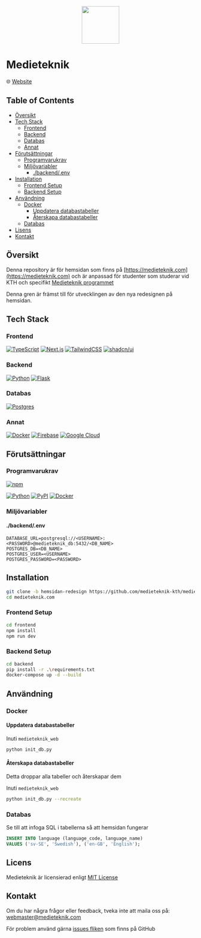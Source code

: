 <div align='center'>
    <img src='./docs/images/medieteknik-logo.png' height='100px' />
</div>

# Medieteknik

<p title='Website'>🌐 <span> <a title='Go to website' href='https://medieteknik.com'>Website</a> </span> </p>

## Table of Contents

- [Översikt](#översikt)
- [Tech Stack](#tech-stack)
   * [Frontend](#frontend)
   * [Backend](#backend)
   * [Databas](#databas)
   * [Annat](#annat)
- [Förutsättningar](#förutsättningar)
   * [Programvarukrav](#programvarukrav)
   * [Miljövariabler](#miljövariabler)
      + [./backend/.env](#backendenv)
- [Installation](#installation)
   * [Frontend Setup](#frontend-setup)
   * [Backend Setup](#backend-setup)
- [Användning](#användning)
   * [Docker](#docker)
      + [Uppdatera databastabeller](#uppdatera-databastabeller)
      + [Återskapa databastabeller](#återskapa-databastabeller)
   * [Databas](#databas-1)
- [Lisens](#lisens)
- [Kontakt](#kontakt)

## Översikt

Denna repository är för hemsidan som finns på [https://medieteknik.com](https://medieteknik.com) och är anpassad för studenter som studerar vid KTH och specifikt [Medieteknik programmet](https://www.kth.se/utbildning/civilingenjor/medieteknik/medieteknik-civilingenjor-300-hp-1.4150)

Denna gren är främst till för utvecklingen av den nya redesignen på hemsidan.

## Tech Stack

### Frontend

[![TypeScript](https://img.shields.io/badge/TypeScript-3178C6?style=for-the-badge&logo=typescript&logoColor=fff)](https://www.typescriptlang.org/)
[![Next.js](https://img.shields.io/badge/Next.js-black?style=for-the-badge&logo=next.js&logoColor=white)](https://nextjs.org/)
[![TailwindCSS](https://img.shields.io/badge/Tailwind%20CSS-%2338B2AC.svg?style=for-the-badge&logo=tailwind-css&logoColor=white)](https://tailwindcss.com/)
[![shadcn/ui](https://img.shields.io/badge/shadcn%2Fui-000?style=for-the-badge&logo=shadcnui&logoColor=fff)](https://ui.shadcn.com/)

### Backend

[![Python](https://img.shields.io/badge/Python-3776AB?style=for-the-badge&logo=python&logoColor=fff)](https://www.python.org/)
[![Flask](https://img.shields.io/badge/Flask-000?style=for-the-badge&logo=flask&logoColor=fff)](https://flask.palletsprojects.com/en/3.0.x/)

### Databas

[![Postgres](https://img.shields.io/badge/Postgres-%23316192.svg?style=for-the-badge&logo=postgresql&logoColor=white)](https://www.postgresql.org/)

### Annat

[![Docker](https://img.shields.io/badge/Docker-2496ED?style=for-the-badge&logo=docker&logoColor=fff)](https://www.docker.com/)
[![Firebase](https://img.shields.io/badge/Firebase-039BE5?style=for-the-badge&logo=Firebase&logoColor=white)](https://firebase.google.com/)
[![Google Cloud](https://img.shields.io/badge/Google%20Cloud-%234285F4.svg?style=for-the-badge&logo=google-cloud&logoColor=white)](https://cloud.google.com/?hl=en)

## Förutsättningar

### Programvarukrav

[![npm](https://img.shields.io/badge/npm-CB3837?style=for-the-badge&logo=npm&logoColor=fff)](https://www.npmjs.com/)

[![Python](https://img.shields.io/badge/Python-3776AB?style=for-the-badge&logo=python&logoColor=fff)](https://www.python.org/)
[![PyPI](https://img.shields.io/badge/PyPI-3775A9?style=for-the-badge&logo=pypi&logoColor=fff)](https://pypi.org/project/pip/)
[![Docker](https://img.shields.io/badge/Docker-2496ED?style=for-the-badge&logo=docker&logoColor=fff)](https://www.docker.com/)

### Miljövariabler

#### ./backend/.env

```properties
DATABASE_URL=postgresql://<USERNAME>:<PASSWORD>@medieteknik_db:5432/<DB_NAME>
POSTGRES_DB=<DB_NAME>
POSTGRES_USER=<USERNAME>
POSTGRES_PASSWORD=<PASSWORD>
```

## Installation

```sh
git clone -b hemsidan-redesign https://github.com/medieteknik-kth/medieteknik.com.git
cd medieteknik.com
```

### Frontend Setup

```sh
cd frontend
npm install
npm run dev
```

### Backend Setup

```sh
cd backend
pip install -r .\requirements.txt
docker-compose up -d --build
```

## Användning

### Docker

#### Uppdatera databastabeller

Inuti `medieteknik_web`

```sh
python init_db.py
```

#### Återskapa databastabeller

Detta droppar alla tabeller och återskapar dem

Inuti `medieteknik_web`

```sh
python init_db.py --recreate
```

### Databas

Se till att infoga SQL i tabellerna så att hemsidan fungerar

```sql
INSERT INTO language (language_code, language_name)
VALUES ('sv-SE', 'Swedish'), ('en-GB', 'English');
```

## Licens

Medieteknik är licensierad enligt [MIT License](./LICENSE)

## Kontakt

Om du har några frågor eller feedback, tveka inte att maila oss på: <a href='mailto:webmaster@medieteknik.com'>webmaster@medieteknik.com</a>

För problem använd gärna [issues fliken](https://github.com/medieteknik-kth/medieteknik.com/issues) som finns på GitHub
